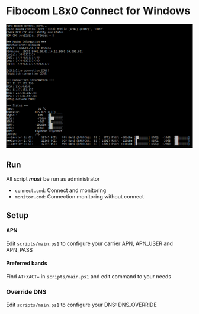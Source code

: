 # Fibocom L8x0 Connect for Windows

![](./screenshot/screen01.png)

## Run

All script **_must_** be run as administrator

- `connect.cmd`: Connect and monitoring
- `monitor.cmd`: Connection monitoring without connect

## Setup

#### APN

Edit `scripts/main.ps1` to configure your carrier APN, APN_USER and APN_PASS

#### Preferred bands

Find `AT+XACT=` in `scripts/main.ps1` and edit command to your needs

### Override DNS

Edit `scripts/main.ps1` to configure your DNS: DNS_OVERRIDE
